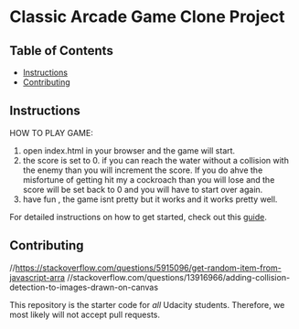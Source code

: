 # Classic Arcade Game Clone Project

## Table of Contents

- [Instructions](#instructions)
- [Contributing](#contributing)

## Instructions

HOW TO PLAY GAME:
 1. open index.html in your browser and the game will start.
 2. the score is set to 0. if you can reach the water without a collision with the enemy than you will increment the score. If you do ahve the misfortune of getting hit my a cockroach than you will lose and the score will be set back to 0 and you will have to start over again.
 3. have fun , the game isnt pretty but it works and it works pretty well. 

For detailed instructions on how to get started, check out this [guide](https://docs.google.com/document/d/1v01aScPjSWCCWQLIpFqvg3-vXLH2e8_SZQKC8jNO0Dc/pub?embedded=true).

## Contributing
//https://stackoverflow.com/questions/5915096/get-random-item-from-javascript-arra
//stackoverflow.com/questions/13916966/adding-collision-detection-to-images-drawn-on-canvas

This repository is the starter code for _all_ Udacity students. Therefore, we most likely will not accept pull requests.
